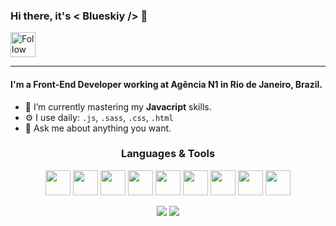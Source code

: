 ### Hi there, it's < Blueskiy /> 👋

[<img src="https://cdn.jsdelivr.net/gh/devicons/devicon@latest/icons/linkedin/linkedin-original.svg" height="40em" align="center" alt="Follow blueskiy on LinkedIn" />](https://www.linkedin.com/in/filipe-andre-machado/)

---- 

#### I'm a Front-End Developer working at Agência N1 in Rio de Janeiro, Brazil.

- 🌌 I’m currently mastering my **Javacript** skills.
- ⚙️ I use daily: `.js`, `.sass`, `.css`, `.html`
- 💬 Ask me about anything you want.

<div align="center">
 
  ### Languages & Tools

  <code><img height="40" src="https://cdn.jsdelivr.net/gh/devicons/devicon@latest/icons/nextjs/nextjs-original.svg"></code>
  <code><img height="40" src="https://cdn.jsdelivr.net/gh/devicons/devicon@latest/icons/react/react-original.svg"></code>
  <code><img height="40" src="https://cdn.jsdelivr.net/gh/devicons/devicon@latest/icons/javascript/javascript-original.svg"></code>
  <code><img height="40" src="https://cdn.jsdelivr.net/gh/devicons/devicon@latest/icons/sass/sass-original.svg"></code>
  <code><img height="40" src="https://cdn.jsdelivr.net/gh/devicons/devicon@latest/icons/jquery/jquery-original.svg"></code>
  <code><img height="40" src="https://cdn.jsdelivr.net/gh/devicons/devicon@latest/icons/bash/bash-original.svg"></code>
  <code><img height="40" src="https://cdn.jsdelivr.net/gh/devicons/devicon@latest/icons/git/git-original.svg"></code>
  <code><img height="40" src="https://cdn.jsdelivr.net/gh/devicons/devicon@latest/icons/html5/html5-original.svg"></code>
  <code><img height="40" src="https://cdn.jsdelivr.net/gh/devicons/devicon@latest/icons/css3/css3-original.svg"></code>
</div>

<p align = "center">
  <img src = "https://github-readme-stats.vercel.app/api?username=blueskiy&show_icons=true&theme=buefy&line_height=27">
  <img src = "https://github-readme-stats.vercel.app/api/top-langs/?username=blueskiy&hide=html,css&theme=buefy">
</p>

<!--
**blueskiy/blueskiy** is a ✨ _special_ ✨ repository because its `README.md` (this file) appears on your GitHub profile.

Here are some ideas to get you started:

- 🔭 I’m currently working on ...
- 🌱 I’m currently learning ...
- 👯 I’m looking to collaborate on ...
- 🤔 I’m looking for help with ...
- 💬 Ask me about ...
- 📫 How to reach me: ...
- 😄 Pronouns: ...
- ⚡ Fun fact: ...
-->
